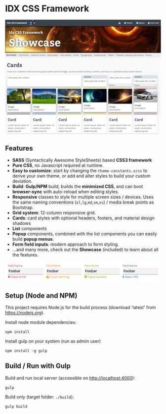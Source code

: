 # IDX CSS Framework

![Screenshot](screenshot.png)

## Features
- **SASS** (Syntactically Awesome StyleSheets) based **CSS3 framework**
- **Pure CSS**, no Javascript required at runtime.
- **Easy to customize**: start by changing the `theme-constants.scss` to derive your own theme, or add and alter styles to build your custom deviation.
- **Build**: **Gulp/NPM** build, builds the **minimized CSS**, and can boot **browser-sync** with auto-reload when editing styles.
- **Responsive** classes to style for multiple screen sizes / devices. Uses the same naming conventions (`xl`,`lg`,`md`,`sm`,`xs`) / media break points as Bootstrap.
- **Grid system**: 12-column responsive grid.
- **Cards**: card styles with optional headers, footers, and material design shadows
- **List** components
- **Popup** components, combined with the list components you can easily build **popup menus**.
- **Form field inputs**: modern approach to form styling.
- ...and many more, check out the **Showcase** (included) to learn about all the features.

![Input Fields](input-fields.png)

## Setup (Node and NPM)
This project requires Node.js for the build process (download 'latest' from https://nodejs.org).

Install node module dependencies:
```
npm install
```
Install gulp on your system (run as admin user)
```
npm install -g gulp
```

## Build / Run with Gulp
Build and run local server (accessible on [http://localhost:4000](http://localhost:4000)):
```
gulp
```
Build only (target folder: `./build`):
```
gulp build
```